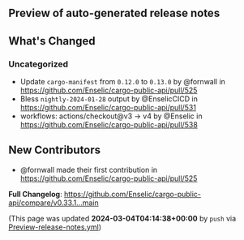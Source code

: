## Preview of auto-generated release notes
<!-- Release notes generated using configuration in .github/release.yml at main -->

## What's Changed
### Uncategorized
* Update `cargo-manifest` from `0.12.0` to `0.13.0` by @fornwall in https://github.com/Enselic/cargo-public-api/pull/525
* Bless `nightly-2024-01-28` output by @EnselicCICD in https://github.com/Enselic/cargo-public-api/pull/531
* workflows: actions/checkout@v3 -> v4 by @Enselic in https://github.com/Enselic/cargo-public-api/pull/538

## New Contributors
* @fornwall made their first contribution in https://github.com/Enselic/cargo-public-api/pull/525

**Full Changelog**: https://github.com/Enselic/cargo-public-api/compare/v0.33.1...main


(This page was updated **2024-03-04T04:14:38+00:00** by `push` via [Preview-release-notes.yml](https://github.com/Enselic/cargo-public-api/actions/runs/8135656552))
